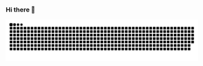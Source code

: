 ### Hi there 👋

![Snake animation](https://github.com/beatriznonato/beatriznonato/blob/output/github-contribution-grid-snake.svg)

